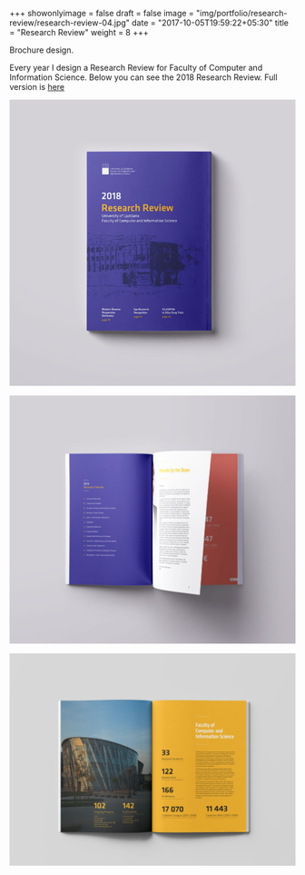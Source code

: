 +++
showonlyimage = false
draft = false
image = "img/portfolio/research-review/research-review-04.jpg"
date = "2017-10-05T19:59:22+05:30"
title = "Research Review"
weight = 8
+++

Brochure design.

<!--more-->

Every year I design a Research Review for Faculty of Computer and Information Science. Below you can see the 2018 Research Review. Full version is [here](https://fri.uni-lj.si/upload/o_fakulteti/Poročila/Research_Review_fri_2018_WEB.pdf)

[![Fri Survey brochure design](/img/portfolio/research-review/research-review-04.jpg)](/img/portfolio/research-review/research-review-04.jpg)

![Fri Survey brochure design](/img/portfolio/research-review/research-review-05.jpg)

![Fri Survey brochure design](/img/portfolio/research-review/research-review-06.jpg)

&nbsp;


